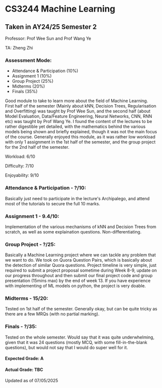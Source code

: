 # CS3244 Machine Learning

## Taken in AY24/25 Semester 2

Professor: Prof Wee Sun and Prof Wang Ye

TA: Zheng Zhi

### Assessment Mode:

- Attendance & Participation (10%)
- Assignment 1 (10%)
- Group Project (25%)
- Midterms (20%)
- Finals (35%)

Good module to take to learn more about the field of Machine Learning. First half of the semester (Mainly about kNN, Decision Trees, Regularisation and Overfitting) was taught by Prof Wee Sun, and the second half (about Model Evaluation, Data/Feature Engineering, Neural Networks, CNN, RNN etc) was taught by Prof Wang Ye. I found the content of the lectures to be rather digestible yet detailed, with the mathematics behind the various models being shown and briefly explained, though it was not the main focus of the course. Generally enjoyed this module, as it was rather low workload with only 1 assignment in the 1st half of the semester, and the group project for the 2nd half of the semester.

Workload: 6/10

Difficulty: 7/10

Enjoyability: 9/10

### Attendance & Participation - ?/10:
Basically just need to participate in the lecture's Archipalego, and attend most of the tutorials to secure the full 10 marks.

### Assignment 1 - 9.4/10:
Implementation of the various mechanisms of kNN and Decision Trees from scratch, as well as some explaination questions. Non-differentiating.

### Group Project - ?/25:
Basically a Machine Learning project where we can tackle any problem that we want to do. We took on Quora Question Pairs, which is basically about the detection of similar Quora questions. Project timeline is very simple, just required to submit a project proposal sometime during Week 8-9, update on our progress throughout and then submit our final project code and group presentation (15mins max) by the end of week 13. If you have experience with implementing of ML models on python, the project is very doable.

### Midterms - 15/20:
Tested on 1st half of the semester. Generally okay, but can be quite tricky as there are a few MRQs (with no partial marking).

### Finals - ?/35:
Tested on the whole semester. Would say that it was quite underwhelming, given that it was 24 questions (mostly MCQ, with some fill-in-the-blank questions), but would not say that I would do super well for it.

#### Expected Grade: A

#### Actual Grade: TBC

Updated as of 07/05/2025
